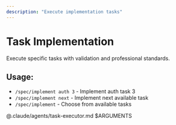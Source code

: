 ```yaml
---
description: "Execute implementation tasks"
---
```


# Task Implementation

Execute specific tasks with validation and professional standards.

## Usage:
- `/spec/implement auth 3` - Implement auth task 3
- `/spec/implement next` - Implement next available task
- `/spec/implement` - Choose from available tasks

@.claude/agents/task-executor.md $ARGUMENTS